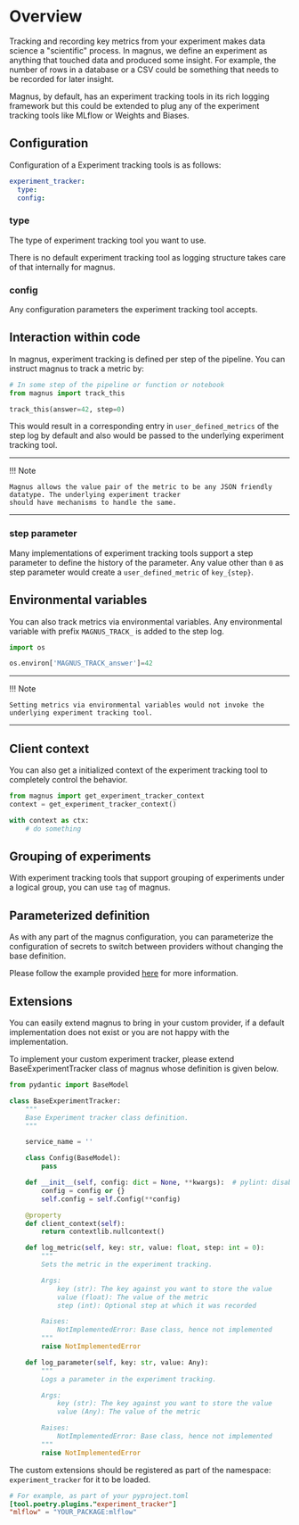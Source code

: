 # Overview

Tracking and recording key metrics from your experiment makes data science a "scientific" process. In magnus, we define
an experiment as anything that touched data and produced some insight. For example, the number of rows in a database
or a CSV could be something that needs to be recorded for later insight.

Magnus, by default, has an experiment tracking tools in its rich logging framework but this could be extended to plug
any of the experiment tracking tools like MLflow or Weights and Biases.

## Configuration

Configuration of a Experiment tracking tools is as follows:

```yaml
experiment_tracker:
  type:
  config:
```

### type

The type of experiment tracking tool you want to use.

There is no default experiment tracking tool as logging structure takes care of that internally for magnus.

### config

Any configuration parameters the experiment tracking tool accepts.


## Interaction within code

In magnus, experiment tracking is defined per step of the pipeline. You can instruct magnus to track a metric by:

```python
# In some step of the pipeline or function or notebook
from magnus import track_this

track_this(answer=42, step=0)
```

This would result in a corresponding entry in ```user_defined_metrics``` of the step log by default and also would be
passed to the underlying experiment tracking tool.

---
!!! Note

    Magnus allows the value pair of the metric to be any JSON friendly datatype. The underlying experiment tracker
    should have mechanisms to handle the same.
---


### step parameter

Many implementations of experiment tracking tools support a step parameter to define the history of the parameter.
Any value other than ```0``` as step parameter would create a ```user_defined_metric``` of ```key_{step}```.

## Environmental variables

You can also track metrics via environmental variables. Any environmental variable with prefix ```MAGNUS_TRACK_``` is
added to the step log.


```python
import os

os.environ['MAGNUS_TRACK_answer']=42
```

---
!!! Note

    Setting metrics via environmental variables would not invoke the underlying experiment tracking tool.
---


## Client context

You can also get a initialized context of the experiment tracking tool to completely control the behavior.

```python
from magnus import get_experiment_tracker_context
context = get_experiment_tracker_context()

with context as ctx:
    # do something
```

## Grouping of experiments

With experiment tracking tools that support grouping of experiments under a logical group, you can use ```tag``` of
magnus.

## Parameterized definition

As with any part of the magnus configuration, you can parameterize the configuration of secrets to switch between
providers without changing the base definition.

Please follow the example provided [here](../dag/#parameterized_definition) for more information.


## Extensions

You can easily extend magnus to bring in your custom provider, if a default
implementation does not exist or you are not happy with the implementation.

To implement your custom experiment tracker, please extend BaseExperimentTracker class of magnus whose definition is
given below.

```python
from pydantic import BaseModel

class BaseExperimentTracker:
    """
    Base Experiment tracker class definition.
    """

    service_name = ''

    class Config(BaseModel):
        pass

    def __init__(self, config: dict = None, **kwargs):  # pylint: disable=unused-argument
        config = config or {}
        self.config = self.Config(**config)

    @property
    def client_context(self):
        return contextlib.nullcontext()

    def log_metric(self, key: str, value: float, step: int = 0):
        """
        Sets the metric in the experiment tracking.

        Args:
            key (str): The key against you want to store the value
            value (float): The value of the metric
            step (int): Optional step at which it was recorded

        Raises:
            NotImplementedError: Base class, hence not implemented
        """
        raise NotImplementedError

    def log_parameter(self, key: str, value: Any):
        """
        Logs a parameter in the experiment tracking.

        Args:
            key (str): The key against you want to store the value
            value (Any): The value of the metric

        Raises:
            NotImplementedError: Base class, hence not implemented
        """
        raise NotImplementedError
```

The custom extensions should be registered as part of the namespace:
```experiment_tracker```  for it to be loaded.

```toml
# For example, as part of your pyproject.toml
[tool.poetry.plugins."experiment_tracker"]
"mlflow" = "YOUR_PACKAGE:mlflow"
```
